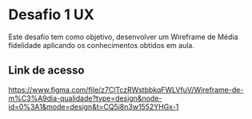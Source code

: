 # Desafio 1 UX
Este desafio tem como objetivo, desenvolver um Wireframe de Média fidelidade aplicando os conhecimentos obtidos em aula.
 
## Link de acesso
https://www.figma.com/file/z7ClTczRWstbbkqFWLVfuV/Wireframe-de-m%C3%A9dia-qualidade?type=design&node-id=0%3A1&mode=design&t=CQ5i8n3w1552YHGx-1
